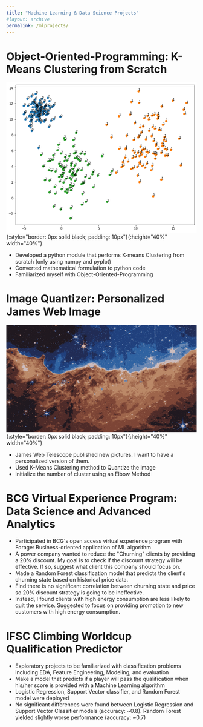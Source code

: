 ```yaml
---
title: "Machine Learning & Data Science Projects"
#layout: archive
permalink: /mlprojects/
---
```


# Object-Oriented-Programming: K-Means Clustering from Scratch
![image-left](../assets/images/K-Means-OOP.png){:style="border: 0px solid black; padding: 10px"}{:height="40%" width="40%"}
* Developed a python module that performs K-means Clustering from scratch (only using numpy and pyplot)
* Converted mathematical formulation to python code
* Familiarized myself with Object-Oriented-Programming

# Image Quantizer: Personalized James Web Image
![image-right](../assets/images/K_Means_10clusters.png){:style="border: 0px solid black; padding: 10px"}{:height="40%" width="40%"}
* James Web Telescope published new pictures. I want to have a personalized version of them.
* Used K-Means Clustering method to Quantize the image
* Initialize the number of cluster using an Elbow Method

# BCG Virtual Experience Program: Data Science and Advanced Analytics
* Participated in BCG's open access virtual experience program with Forage: Business-oriented application of ML algorithm
* A power company wanted to reduce the "Churning" clients by providing a 20% discount. My goal is to check if the discount strategy will be effective. If so, suggest what client this company should focus on.
* Made a Random Forest classification model that predicts the client's churning state based on historical price data.
* Find there is no significant correlation between churning state and price so 20% discount strategy is going to be ineffective.
* Instead, I found clients with high energy consumption are less likely to quit the service. Suggested to focus on providing promotion to new customers with high energy consumption.

# IFSC Climbing Worldcup Qualification Predictor
* Exploratory projects to be familiarized with classification problems including EDA, Feature Engineering, Modeling, and evaluation
* Make a model that predicts if a player will pass the qualification when his/her score is provided with a Machine Learning algorithm
* Logistic Regression, Support Vector classifier, and Random Forest model were deployed
* No significant differences were found between Logistic Regression and Support Vector Classifier models (accuracy: ~0.8). Random Forest yielded slightly worse performance (accuracy: ~0.7)